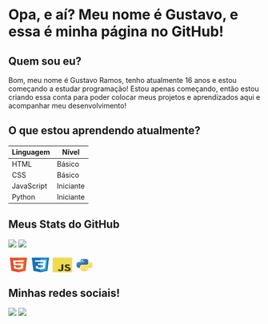 # Opa, e aí? Meu nome é Gustavo, e essa é minha página no GitHub!

## Quem sou eu?

Bom, meu nome é Gustavo Ramos, tenho atualmente 16 anos e estou começando a estudar programação! Estou apenas começando, então estou criando essa conta para poder colocar meus projetos e aprendizados aqui e acompanhar meu desenvolvimento!

## O que estou aprendendo atualmente?

Linguagem | Nível
--------- | ------
HTML | Básico
CSS | Básico
JavaScript | Iniciante
Python | Iniciante

## Meus Stats do GitHub

<div>
  <img height="180em" src="https://github-readme-stats.vercel.app/api?username=dbrghost&show_icons=true&theme=apprentice&include_allcommits=true&count_private=true"/>
  <img height="180em" src="https://github-readme-stats.vercel.app/api/top-langs/?username=dbrghost&layout=compact&langs_count=16&theme=apprentice"/>
</div>
<div style="display: inline-block"></br>
  <img align="center" alt="dbrghost_HTML" height="30" width="40" src="https://raw.githubusercontent.com/devicons/devicon/master/icons/html5/html5-original.svg">
  <img align="center" alt="dbrghost_CSS" height="30" width="40" src="https://raw.githubusercontent.com/devicons/devicon/master/icons/css3/css3-original.svg">
  <img align="center" alt="dbrghost_JS" height="30" width="40" src="https://raw.githubusercontent.com/devicons/devicon/master/icons/javascript/javascript-original.svg">
  <img align="center" alt="dbrghost_Python" height="30" width="40" src="https://raw.githubusercontent.com/devicons/devicon/master/icons/python/python-original.svg">
</div>

## Minhas redes sociais!

<div>
  <a href="mailto:gustavo_ramos_santos@hotmail.com" target="blank"><img src="https://img.shields.io/badge/Microsoft_Outlook-0078D4?style=for-the-badge&logo=microsoft-outlook&logoColor=white"/></a>
  <a href="https://www.linkedin.com/in/gustavo-ramos-732754232/" target="blank"><img src="https://img.shields.io/badge/LinkedIn-0077B5?style=for-the-badge&logo=linkedin&logoColor=white"/></a>
</div>
